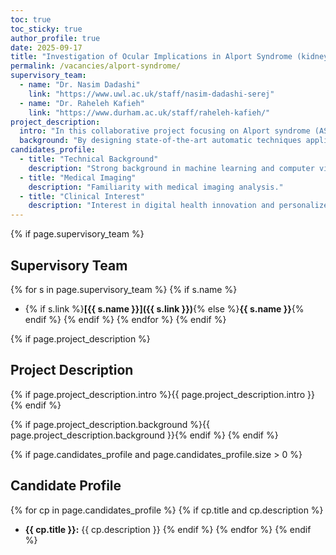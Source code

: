 ```yaml
---
toc: true
toc_sticky: true
author_profile: true
date: 2025-09-17
title: "Investigation of Ocular Implications in Alport Syndrome (kidney disorder) through Deep Learning"
permalink: /vacancies/alport-syndrome/
supervisory_team:
  - name: "Dr. Nasim Dadashi"
    link: "https://www.uwl.ac.uk/staff/nasim-dadashi-serej"
  - name: "Dr. Raheleh Kafieh"
    link: "https://www.durham.ac.uk/staff/raheleh-kafieh/"
project_description:
  intro: "In this collaborative project focusing on Alport syndrome (AS), we focus on the interplay between this rare genetic disorder, kidney function, and the eyes. AS poses significant risks to vision, necessitating a comprehensive understanding of its impact on the retina."
  background: "By designing state-of-the-art automatic techniques applied to in vivo 3D retinal imaging within one of the largest AS cohorts to date, our goal is to unveil the complete spectrum of retinal alterations associated with this condition, aided by AI models. This insight holds significant promise for early detection, disease monitoring, and treatment strategies, ultimately enhancing patient care and outcomes."
candidates_profile:
  - title: "Technical Background"
    description: "Strong background in machine learning and computer vision, with experience in frameworks such as PyTorch or TensorFlow."
  - title: "Medical Imaging"
    description: "Familiarity with medical imaging analysis."
  - title: "Clinical Interest"
    description: "Interest in digital health innovation and personalized medicine, with an emphasis on real-world clinical impact."
---
```


{% if page.supervisory_team %}
## Supervisory Team
{% for s in page.supervisory_team %}
{% if s.name %}
- {% if s.link %}**[{{ s.name }}]({{ s.link }})**{% else %}**{{ s.name }}**{% endif %}
{% endif %}
{% endfor %}
{% endif %}

{% if page.project_description %}
## Project Description
{% if page.project_description.intro %}{{ page.project_description.intro }}{% endif %}

{% if page.project_description.background %}{{ page.project_description.background }}{% endif %}
{% endif %}

{% if page.candidates_profile and page.candidates_profile.size > 0 %}
## Candidate Profile
{% for cp in page.candidates_profile %}
{% if cp.title and cp.description %}
- **{{ cp.title }}:** {{ cp.description }}
{% endif %}
{% endfor %}
{% endif %}
